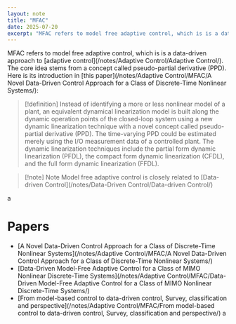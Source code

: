 ```yaml
---
layout: note
title: "MFAC"
date: 2025-07-20
excerpt: "MFAC refers to model free adaptive control, which is is a data-driven approach to [[Adaptive Control|adaptive control]]. The core idea stems from a concept called pseudo-partial derivative (PPD). Here is its introduction in [[A Novel Data-Driven Control Approach for a Class of Discrete-Time Nonlinear Systems|this paper]]:"
---
```


MFAC refers to model free adaptive control, which is is a data-driven approach to [adaptive control](/notes/Adaptive Control/Adaptive Control/). The core idea stems from a concept called pseudo-partial derivative (PPD). Here is its introduction in [this paper](/notes/Adaptive Control/MFAC/A Novel Data-Driven Control Approach for a Class of Discrete-Time Nonlinear Systems/):
>[!definition] Instead of identifying a more or less nonlinear model of a plant, an equivalent dynamical linearization model is built along the dynamic operation points of the closed-loop system using a new dynamic linearization technique with a novel concept called pseudo-partial derivative (PPD). The time-varying PPD could be estimated merely using the I/O measurement data of a controlled plant. The dynamic linearization techniques include the partial form dynamic linearization (PFDL), the compact form dynamic linearization (CFDL), and the full form dynamic linearization (FFDL).

>[!note] Note
>Model free adaptive control is closely related to [Data-driven Control](/notes/Data-Driven Control/Data-driven Control/)

a



# Papers
- [A Novel Data-Driven Control Approach for a Class of Discrete-Time Nonlinear Systems](/notes/Adaptive Control/MFAC/A Novel Data-Driven Control Approach for a Class of Discrete-Time Nonlinear Systems/)
- [Data-Driven Model-Free Adaptive Control for a  Class of MIMO Nonlinear Discrete-Time Systems](/notes/Adaptive Control/MFAC/Data-Driven Model-Free Adaptive Control for a  Class of MIMO Nonlinear Discrete-Time Systems/)
- [From model-based control to data-driven control, Survey, classification and perspective](/notes/Adaptive Control/MFAC/From model-based control to data-driven control, Survey, classification and perspective/)
a